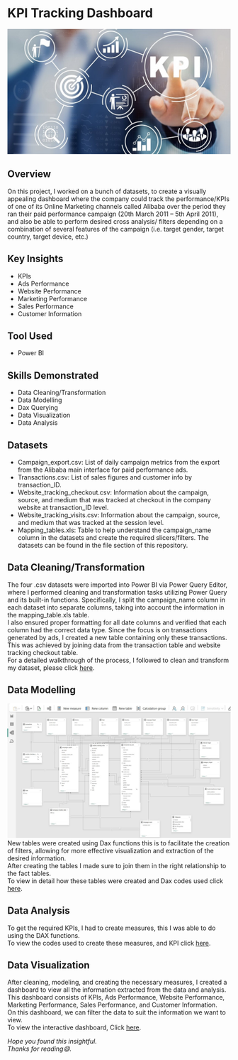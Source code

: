 # KPI Tracking Dashboard
![](kpi.jpg)
## Overview 
On this project, I worked on a bunch of datasets, to create a visually appealing dashboard where the company could track the performance/KPIs of one of its Online Marketing channels called Alibaba over the period they ran their paid performance campaign (20th March 2011 – 5th April 2011), and also be able to perform desired cross analysis/ filters depending on a combination of several features of the campaign (i.e. target gender, target country, target device, etc.)  
## Key Insights 
* KPIs
* Ads Performance
* Website Performance
* Marketing Performance
* Sales Performance
* Customer Information 
## Tool Used
* Power BI
## Skills Demonstrated 
* Data Cleaning/Transformation
* Data Modelling
* Dax Querying
* Data Visualization
* Data Analysis
## Datasets
* Campaign_export.csv: List of daily campaign metrics from the export from the Alibaba main interface for paid performance ads.
* Transactions.csv: List of sales figures and customer info by transaction_ID.
* Website_tracking_checkout.csv: Information about the campaign, source, and medium that was tracked at checkout in the company website at transaction_ID level.
* Website_tracking_visits.csv: Information about the campaign, source, and medium that was tracked at the session level.
* Mapping_tables.xls: Table to help understand the campaign_name column in the datasets and create the required slicers/filters.
The datasets can be found in the file section of this repository.
## Data Cleaning/Transformation 
The four .csv datasets were imported into Power BI via Power Query Editor, where I performed cleaning and transformation tasks utilizing Power Query and its built-in functions. Specifically, I split the campaign_name column in each dataset into separate columns, taking into account the information in the mapping_table.xls table.  
I also ensured proper formatting for all date columns and verified that each column had the correct data type. Since the focus is on transactions generated by ads, I created a new table containing only these transactions. This was achieved by joining data from the transaction table and website tracking checkout table.  
For a detailed walkthrough of the process, I followed to clean and transform my dataset, please click [here](Data_Cleaning_Guide.pdf).
## Data Modelling 
![](modelling.jpg)
New tables were created using Dax functions this is to facilitate the creation of filters, allowing for more effective visualization and extraction of the desired information.  
After creating the tables I made sure to join them in the right relationship to the fact tables.  
To view in detail how these tables were created and Dax codes used click [here](Data_Modeling_Guide.pdf).
## Data Analysis
To get the required KPIs, I had to create measures, this I was able to do using the DAX functions.  
To view the codes used to create these measures, and KPI click [here](Data_Analysis_Guide.pdf).
## Data Visualization
After cleaning, modeling, and creating the necessary measures, I created a dashboard to view all the information extracted from the data and analysis.  
This dashboard consists of KPIs, Ads Performance, Website Performance, Marketing Performance, Sales Performance, and Customer Information.  
On this dashboard, we can filter the data to suit the information we want to view.  
To view the interactive dashboard, Click [here](https://app.powerbi.com/view?r=eyJrIjoiY2U3YWM1ZjUtODhhMC00YjFhLTgwY2YtZjA0OTg0YTI4NWZhIiwidCI6IjQzMDIwM2U1LTc2NTItNDAwMi05NDIzLTM2YjYyNzdmNDdkNiIsImMiOjEwfQ%3D%3D).

 _Hope you found this insightful._  
  _Thanks for reading😄._






